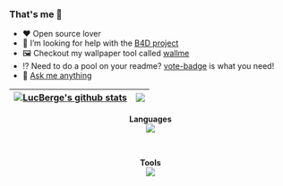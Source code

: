 ### That's me 👋

- :heart: Open source lover
- 👯 I’m looking for help with the [B4D project](https://github.com/bot4dofus)
- 🖼️ Checkout my wallpaper tool called [wallme](https://github.com/LucBerge/wallme)
- ⁉️ Need to do a pool on your readme? [vote-badge](https://github.com/LucBerge/vote-badge) is what you need!
- 💬 [Ask me anything](https://github.com/LucBerge/LucBerge/issues/new)

| <a href="https://github.com/anuraghazra/github-readme-stats"><img align="center" src="https://github-readme-stats-git-master-rstaa-rickstaa.vercel.app//api?username=LucBerge&show_icons=true&count_private=true&hide_border=true&include_all_commits=true&role=OWNER,COLLABORATOR" alt="LucBerge's github stats" /></a> | <a href="https://github.com/anuraghazra/github-readme-stats"><img align="center" src="https://github-readme-stats-git-master-rstaa-rickstaa.vercel.app//api/top-langs/?username=LucBerge&layout=compact&langs_count=10&hide_border=true&role=OWNER,COLLABORATOR&hide=actionscript" /></a> |
| ------------- | ------------- |

<p align="center">
  <b>Languages</b><br>
  <a href="https://skillicons.dev">
    <img src="https://skillicons.dev/icons?i=java,py,cpp,js,nodejs,bash,latex,html,css" />
  </a>
</p>
<br>
<p align="center">
  <b>Tools</b><br>
  <a href="https://skillicons.dev">
    <img src="https://skillicons.dev/icons?i=git,githubactions,gitlab,arduino,eclipse,maven,flask,raspberrypi,mysql,sqlite" />
  </a>
</p>
